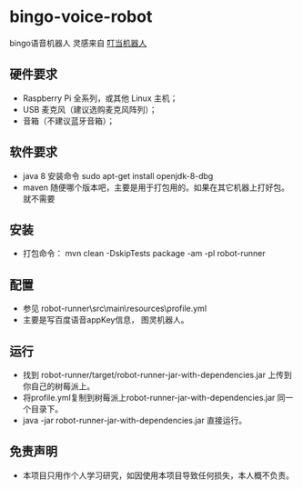 # bingo-voice-robot
bingo语音机器人 灵感来自 [叮当机器人](https://github.com/wzpan/dingdang-robot/)

## 硬件要求
  - Raspberry Pi 全系列，或其他 Linux 主机；
  - USB 麦克风（建议选购麦克风阵列）；
  - 音箱（不建议蓝牙音箱）；

## 软件要求
  - java 8 安装命令  sudo apt-get install openjdk-8-dbg
  - maven 随便哪个版本吧，主要是用于打包用的。如果在其它机器上打好包。就不需要

## 安装
  - 打包命令：  mvn clean -DskipTests package -am -pl robot-runner

## 配置
  - 参见 robot-runner\src\main\resources\profile.yml
  - 主要是写百度语音appKey信息， 图灵机器人。

## 运行
  - 找到 robot-runner/target/robot-runner-jar-with-dependencies.jar 上传到你自己的树莓派上。
  - 将profile.yml复制到树莓派上robot-runner-jar-with-dependencies.jar 同一个目录下。
  - java -jar robot-runner-jar-with-dependencies.jar 直接运行。

## 免责声明
  - 本项目只用作个人学习研究，如因使用本项目导致任何损失，本人概不负责。
